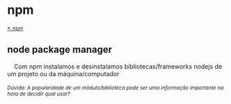 # npm

<sub>[:arrow_upper_left: npm](readme.md)<sub>

## node package manager

&nbsp;&nbsp;&nbsp;&nbsp;Com npm instalamos e desinstalamos bibliotecas/frameworks nodejs de um projeto ou da máquina/computador
<br/><br/><sup>*Dúvida: A popularidade de um módulo/bibliotéca pode ser uma informação importante na hora de decidir qual usar?*</sup>

